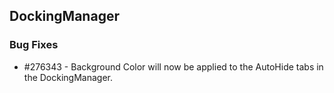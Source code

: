 ## DockingManager

### Bug Fixes

* \#276343 - Background Color will now be applied to the AutoHide tabs in the DockingManager.
